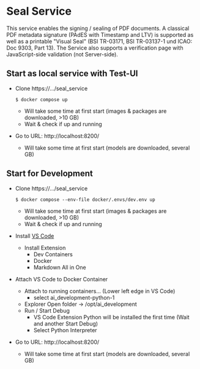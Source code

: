 <!---
This file was created by ]init[ AG 2023.
-->

# Seal Service

This service enables the signing / sealing of PDF documents.
A classical PDF metadata signature (PAdES with Timestamp and LTV) is supported as well as a printable "Visual Seal" (BSI TR-03171, BSI TR-03137-1 und ICAO: Doc 9303, Part 13).
The Service also supports a verification page with JavaScript-side validation (not Server-side).

## Start as local service with Test-UI

- Clone https://.../seal_service

      $ docker compose up

  - Will take some time at first start (images & packages are downloaded, >10 GB)
  - Wait & check if up and running
- Go to URL: http://localhost:8200/
  - Will take some time at first start (models are downloaded, several GB)

## Start for Development

- Clone https://.../seal_service

      $ docker compose --env-file docker/.envs/dev.env up

  - Will take some time at first start (images & packages are downloaded, >10 GB)
  - Wait & check if up and running
- Install [VS Code](https://code.visualstudio.com/)
  - Install Extension
    - Dev Containers
    - Docker
    - Markdown All in One
- Attach VS Code to Docker Container
  - Attach to running containers... (Lower left edge in VS Code)
    - select ai_development-python-1
  - Explorer Open folder -> /opt/ai_development
  - Run / Start Debug
    - VS Code Extension Python will be installed the first time (Wait and another Start Debug)
    - Select Python Interpreter
- Go to URL: http://localhost:8200/
  - Will take some time at first start (models are downloaded, several GB)
